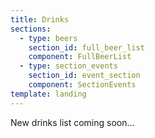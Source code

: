 ```yaml
---
title: Drinks
sections: 
  - type: beers
    section_id: full_beer_list
    component: FullBeerList
  - type: section_events
    section_id: event_section
    component: SectionEvents
template: landing
---
```

New drinks list coming soon...